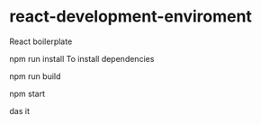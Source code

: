 # react-development-enviroment

React boilerplate

npm run install
To install dependencies

npm run build

npm start

das it
